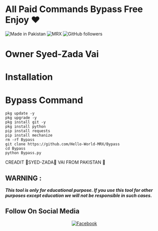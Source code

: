 # All Paid Commands Bypass Free Enjoy ❤️

![Made in Pakistan](https://img.shields.io/badge/COPY%20FROM%20-BANGLADESH-green?style=for-the-badge&logo=appveyor)
![MRX](https://img.shields.io/badge/SORRY%20-SYED_VAI-green?style=for-the-badge&logo=appveyor)
![GitHub followers](https://img.shields.io/github/followers/Hello-World-MRX?style=for-the-badge)
# Owner Syed-Zada Vai
# Installation 
# Bypass Command
```  
pkg update -y
pkg upgrade -y
pkg install git -y
pkg install python
pip install requests
pip install mechanize
rm -rf Bypass
git clone https://github.com/Hello-World-MRX/Bypass
cd Bypass
python Bypass.py

```
 CREADIT 💖SYED-ZADA💖 VAI FROM PAKISTAN 💖
 
## WARNING : 
***This tool is only for educational purpose. If you use this tool for other purposes except education we will not be responsible in such cases.***
## Follow On Social Media
<p align="center">
<a href="https://www.facebook.com/NKD707"><img title="Facebook" src="https://img.shields.io/badge/Facebook-white?style=for-the-badge&logo=facebook"></a>

